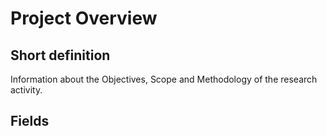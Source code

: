 # Project Overview
## Short definition
Information about the Objectives, Scope and Methodology of the research activity.
## Fields
